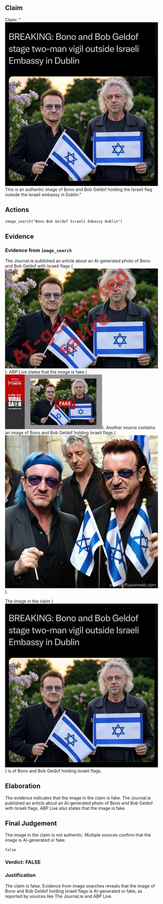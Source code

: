 ## Claim
Claim: "![image 22](media/31.jpg) This is an authentic image of Bono and Bob Geldof holding the Israeli flag outside the Israeli embassy in Dublin."

## Actions
```
image_search("Bono Bob Geldof Israeli Embassy Dublin")
```

## Evidence
### Evidence from `image_search`
The Journal.ie published an article about an AI-generated photo of Bono and Bob Geldof with Israeli flags (![image 7517](media/2025-08-29_21-55-1756504549-106832.jpg)). ABP Live states that the image is fake (![image 7518](media/2025-08-29_21-55-1756504549-276717.jpg)). Another source contains an image of Bono and Bob Geldof holding Israeli flags (![image 7519](media/2025-08-29_21-55-1756504549-542866.jpg)).

The image in the claim (![image 22](media/31.jpg)) is of Bono and Bob Geldof holding Israeli flags.


## Elaboration
The evidence indicates that the image in the claim is fake. The Journal.ie published an article about an AI-generated photo of Bono and Bob Geldof with Israeli flags. ABP Live also states that the image is fake.


## Final Judgement
The image in the claim is not authentic. Multiple sources confirm that the image is AI-generated or fake.

`false`

### Verdict: FALSE

### Justification
The claim is false. Evidence from image searches reveals that the image of Bono and Bob Geldof holding Israeli flags is AI-generated or fake, as reported by sources like The Journal.ie and ABP Live.
